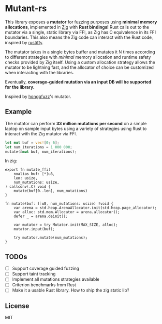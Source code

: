 # Mutant-rs

This library exposes a **mutator** for fuzzing purposes using **minimal memory allocations**, implemented in [Zig](https://ziglang.org/) with **Rust bindings**! Rust calls out to the mutator via a single, static
library via FFI, as Zig has C equivalence in its FFI boundaries. This also means the Zig code can interact with the Rust code, inspired by [rustiffy](https://github.com/DutchGhost/rustiffy).

The mutator takes in a single bytes buffer and mutates it N times
according to different strategies with _minimal_ memory allocation and runtime 
safety checks provided by Zig itself. Using a custom allocation strategy allows the
mutator to be lightning fast, and the allocator of choice can be customized
when interacting with the libraries.

Eventually, **coverage-guided mutation via an input DB will be supported for the library**.

Inspired by [honggfuzz](https://github.com/google/honggfuzz)'s mutator.

## Example

The mutator can perform **33 million mutations per second** on a simple laptop on sample input bytes using a variety of strategies using Rust to interact with the Zig mutator via FFI.

``` rust
let mut buf = vec![0; 6];
let num_iterations = 1_000_000;
mutate(&mut buf, num_iterations);
```

In zig:

```zig
export fn mutate_ffi(
    noalias buf: [*]u8,
    len: usize,
    num_mutations: usize,
) callconv(.C) void {
    mutate(buf[0..len], num_mutations)
}

fn mutate(buf: []u8, num_mutations: usize) !void {
    var arena = std.heap.ArenaAllocator.init(std.heap.page_allocator);
    var alloc: std.mem.Allocator = arena.allocator();
    defer _ = arena.deinit();

    var mutator = try Mutator.init(MAX_SIZE, alloc);
    mutator.input(buf);

    try mutator.mutate(num_mutations);
}
```

## TODOs

- [ ] Support coverage guided fuzzing
- [ ] Support taint tracking
- [ ] Implement all mutations strategies available
- [ ] Criterion benchmarks from Rust
- [ ] Make it a usable Rust library. How to ship the zig static lib?

## License

MIT
